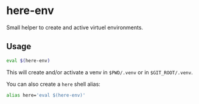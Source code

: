 # here-env

Small helper to create and active virtuel environments.

## Usage

```sh
eval $(here-env)
```

This will create and/or activate a venv in `$PWD/.venv` or in
`$GIT_ROOT/.venv`.

You can also create a `here` shell alias:

```sh
alias here='eval $(here-env)'
```
